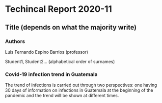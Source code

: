 # Techincal Report 2020-11

## Title (depends on what the majority write)

### Authors

Luis Fernando Espino Barrios (professor)

Student1, Student2... (alphabetical order of surnames)

### Covid-19 infection trend in Guatemala

The trend of infections is carried out through two perspectives: one having 30 days of information on infections in Guatemala at the beginning of the pandemic and the trend will be shown at different times.


